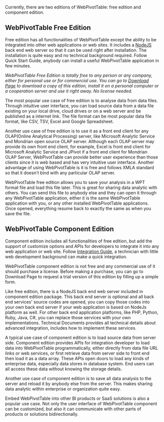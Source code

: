 Currently, there are two editions of WebPivotTable: free edition and component edition.

## WebPivotTable Free Edition

Free edition has all functionalities of WebPivotTable except the ability to be integrated into other web applications or web sites. It includes a [NodeJS](http://nodejs.org/) back end web server so that it can be used right after installation. The installation is quite easy and no technical background required. Follow Quick Start Guide, anybody can install a useful WebPivotTable application in few minutes.

_WebPivotTable Free Edition is totally free to any person or any company, either for personal use or for commercial use. You can go to [Download Page](http://webpivottable.com/download) to download a copy of this edition, install it on a personal computer or a cooperation server and use it right away. No license needed._

The most popular use case of free edition is to analyse data from data files. Through intuitive user interface, you can load source data from a data file existing on your local drive, cloud drives or on a web server and be published as a internet link. The file format can be most popular data file format, like CSV, TSV, Excel and Google Spreadsheet.

Another use case of free edition is to use it as a front end client for any OLAP(Online Analytical Processing) server, like Microsoft Analytic Service and Mondrian open source OLAP server. Although each OLAP server may provide its own front end client, for example, Excel is front end client for Microsoft Analytic Service and JPivot if a front end client for Mondrian OLAP Server, WebPivotTable can provide better user experience than those clients since it is web based and has very intuitive user interface. Another advantage of using WebPivotTable is it is free and follows XMLA standard so that it doesn't bind with any particular OLAP server.

WebPivotTable free edition allows you to save your analysis in a WPT format file and load this file later. This is great for sharing data analytic with others. You can send this file to anybody else and they can open it through any WebPivotTable application, either it is the same WebPivotTable application with you, or any other installed WebPivotTable applications. Once opened, everything resume back to exactly the same as when you save the file.

## WebPivotTable Component Edition

Component edition includes all functionalities of free edition, but add the support of customize options and APIs for developers to integrate it into any web application or web site. Follow [Integration Guide](/webpivottable-integration-guide.md), a technician with little web development background can make a quick integration.

WebPivotTable component edition is not free and any commercial use of it should purchase a license. Before making a purchase, you can go to Download Page to request a trial version of this edition by filling up a simple form.

Like free edition, there is a NodeJS back end web server included in component edition package. This back end server is optional and all back end services' source codes are opened, you can copy those codes into your own back end server if your web application is based on NodeJs platform as well. For other back end application platforms, like PHP, Python, Ruby, Java, C#, you can replace those services with your own implementations. Technical Documents provides all technical details about advanced integration, includes how to implement these services.

A typical use case of component edition is to load source data from server side. Component edition provides APIs for integration developer to load data into WebPivotTable programmatically, either directly from data file URL links or web services, or first retrieve data from server side to front end then load it as a data array. These APIs open doors to load any kinds of enterprise data, especially data stores in database system. End users can all access these data without knowing the storage details.

Another use case of component edition is to save all data analysis to the server and reload it by anybody else from the server. This makes sharing data analytic within enterprise or organization quite easy.

Embed WebPivotTable into other BI products or SaaS solutions is also a popular use case. Not only the user interface of WebPivotTable component can be customized, but also it can communicate with other parts of products or solutions bidirectionally.